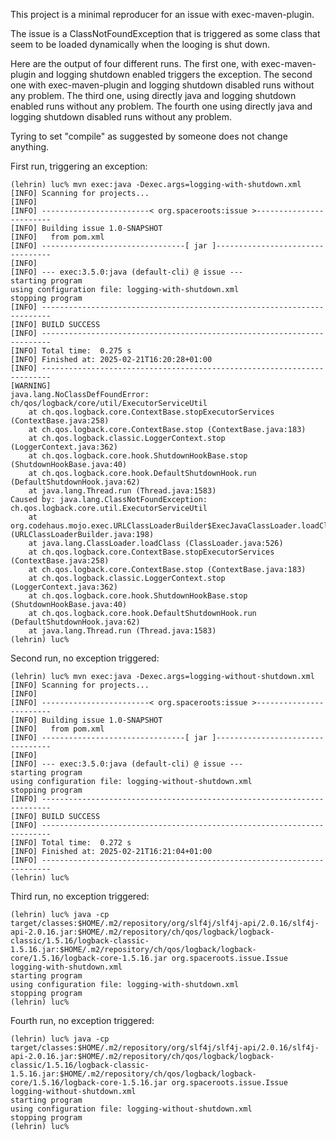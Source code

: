 This project is a minimal reproducer for an issue with exec-maven-plugin.

The issue is a ClassNotFoundException that is triggered as some class that
seem to be loaded dynamically when the looging is shut down.

Here are the output of four different runs. The first one, with exec-maven-plugin
and logging shutdown enabled triggers the exception. The second one with
exec-maven-plugin and logging shutdown disabled runs without any problem.
The third one, using directly java and logging shutdown enabled runs without any
problem. The fourth one using directly java and logging shutdown disabled runs without
any problem.

Tyring to set "<classpathScope>compile</classpathScope>" as suggested by someone does
not change anything.

First run, triggering an exception:
```
(lehrin) luc% mvn exec:java -Dexec.args=logging-with-shutdown.xml
[INFO] Scanning for projects...
[INFO] 
[INFO] ------------------------< org.spaceroots:issue >------------------------
[INFO] Building issue 1.0-SNAPSHOT
[INFO]   from pom.xml
[INFO] --------------------------------[ jar ]---------------------------------
[INFO] 
[INFO] --- exec:3.5.0:java (default-cli) @ issue ---
starting program
using configuration file: logging-with-shutdown.xml
stopping program
[INFO] ------------------------------------------------------------------------
[INFO] BUILD SUCCESS
[INFO] ------------------------------------------------------------------------
[INFO] Total time:  0.275 s
[INFO] Finished at: 2025-02-21T16:20:28+01:00
[INFO] ------------------------------------------------------------------------
[WARNING] 
java.lang.NoClassDefFoundError: ch/qos/logback/core/util/ExecutorServiceUtil
    at ch.qos.logback.core.ContextBase.stopExecutorServices (ContextBase.java:258)
    at ch.qos.logback.core.ContextBase.stop (ContextBase.java:183)
    at ch.qos.logback.classic.LoggerContext.stop (LoggerContext.java:362)
    at ch.qos.logback.core.hook.ShutdownHookBase.stop (ShutdownHookBase.java:40)
    at ch.qos.logback.core.hook.DefaultShutdownHook.run (DefaultShutdownHook.java:62)
    at java.lang.Thread.run (Thread.java:1583)
Caused by: java.lang.ClassNotFoundException: ch.qos.logback.core.util.ExecutorServiceUtil
    at org.codehaus.mojo.exec.URLClassLoaderBuilder$ExecJavaClassLoader.loadClass (URLClassLoaderBuilder.java:198)
    at java.lang.ClassLoader.loadClass (ClassLoader.java:526)
    at ch.qos.logback.core.ContextBase.stopExecutorServices (ContextBase.java:258)
    at ch.qos.logback.core.ContextBase.stop (ContextBase.java:183)
    at ch.qos.logback.classic.LoggerContext.stop (LoggerContext.java:362)
    at ch.qos.logback.core.hook.ShutdownHookBase.stop (ShutdownHookBase.java:40)
    at ch.qos.logback.core.hook.DefaultShutdownHook.run (DefaultShutdownHook.java:62)
    at java.lang.Thread.run (Thread.java:1583)
(lehrin) luc%
```

Second run, no exception triggered:
```
(lehrin) luc% mvn exec:java -Dexec.args=logging-without-shutdown.xml
[INFO] Scanning for projects...
[INFO] 
[INFO] ------------------------< org.spaceroots:issue >------------------------
[INFO] Building issue 1.0-SNAPSHOT
[INFO]   from pom.xml
[INFO] --------------------------------[ jar ]---------------------------------
[INFO] 
[INFO] --- exec:3.5.0:java (default-cli) @ issue ---
starting program
using configuration file: logging-without-shutdown.xml
stopping program
[INFO] ------------------------------------------------------------------------
[INFO] BUILD SUCCESS
[INFO] ------------------------------------------------------------------------
[INFO] Total time:  0.272 s
[INFO] Finished at: 2025-02-21T16:21:04+01:00
[INFO] ------------------------------------------------------------------------
(lehrin) luc%
```

Third run, no exception triggered:
```
(lehrin) luc% java -cp target/classes:$HOME/.m2/repository/org/slf4j/slf4j-api/2.0.16/slf4j-api-2.0.16.jar:$HOME/.m2/repository/ch/qos/logback/logback-classic/1.5.16/logback-classic-1.5.16.jar:$HOME/.m2/repository/ch/qos/logback/logback-core/1.5.16/logback-core-1.5.16.jar org.spaceroots.issue.Issue logging-with-shutdown.xml
starting program
using configuration file: logging-with-shutdown.xml
stopping program
(lehrin) luc%
```

Fourth run, no exception triggered:
```
(lehrin) luc% java -cp target/classes:$HOME/.m2/repository/org/slf4j/slf4j-api/2.0.16/slf4j-api-2.0.16.jar:$HOME/.m2/repository/ch/qos/logback/logback-classic/1.5.16/logback-classic-1.5.16.jar:$HOME/.m2/repository/ch/qos/logback/logback-core/1.5.16/logback-core-1.5.16.jar org.spaceroots.issue.Issue logging-without-shutdown.xml
starting program
using configuration file: logging-without-shutdown.xml
stopping program
(lehrin) luc% 
